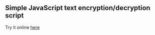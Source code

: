 ## Simple JavaScript text encryption/decryption script

Try it online [here](https://kacpermarcinkiewicz.com/AES)
